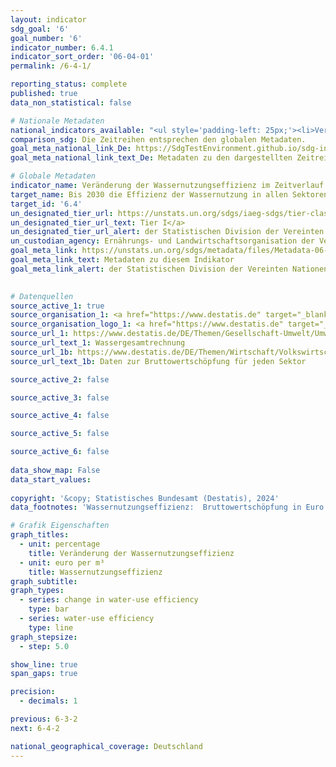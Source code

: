```yaml
---
layout: indicator    
sdg_goal: '6'    
goal_number: '6'    
indicator_number: 6.4.1    
indicator_sort_order: '06-04-01'    
permalink: /6-4-1/    

reporting_status: complete    
published: true    
data_non_statistical: false    

# Nationale Metadaten    
national_indicators_available: "<ul style='padding-left: 25px;'><li>Veränderung der Wassernutzungseffizienz</li> <li> Wassernutzungseffizienz</li></ul>"    
comparison_sdg: Die Zeitreihen entsprechen den globalen Metadaten.    
goal_meta_national_link_De: https://SdgTestEnvironment.github.io/sdg-indicators/public/MetaDe/6.4.1.pdf
goal_meta_national_link_text_De: Metadaten zu den dargestellten Zeitreihen    

# Globale Metadaten    
indicator_name: Veränderung der Wassernutzungseffizienz im Zeitverlauf    
target_name: Bis 2030 die Effizienz der Wassernutzung in allen Sektoren wesentlich steigern und eine nachhaltige Entnahme und Bereitstellung von Süßwasser gewährleisten, um der Wasserknappheit zu begegnen und die Zahl der unter Wasserknappheit leidenden Menschen erheblich zu verringern    
target_id: '6.4'    
un_designated_tier_url: https://unstats.un.org/sdgs/iaeg-sdgs/tier-classification/'    
un_designated_tier_url_text: Tier I</a>    
un_designated_tier_url_alert: der Statistischen Division der Vereinten Nationen    
un_custodian_agency: Ernährungs- und Landwirtschaftsorganisation der Vereinten Nationen (FAO)    
goal_meta_link: https://unstats.un.org/sdgs/metadata/files/Metadata-06-04-01.pdf    
goal_meta_link_text: Metadaten zu diesem Indikator    
goal_meta_link_alert: der Statistischen Division der Vereinten Nationen    
    

# Datenquellen
source_active_1: true
source_organisation_1: <a href="https://www.destatis.de" target="_blank"> Statistisches Bundesamt (Destatis) </a>
source_organisation_logo_1: <a href="https://www.destatis.de" target="_blank"><img src="https://sdg-indikatoren.de/public/OrgImgDe/destatis.png" alt="Logo destatis" style="height:60px; width:148px"/></a>
source_url_1: https://www.destatis.de/DE/Themen/Gesellschaft-Umwelt/Umwelt/UGR/rohstoffe-materialfluesse-wasser/Publikationen/Downloads/statistischer-bericht-ugr-wassergesamtrechnung-5851401199005.xlsx
source_url_text_1: Wassergesamtrechnung
source_url_1b: https://www.destatis.de/DE/Themen/Wirtschaft/Volkswirtschaftliche-Gesamtrechnungen-Inlandsprodukt/_inhalt.html#sprg233858
source_url_text_1b: Daten zur Bruttowertschöpfung für jeden Sektor

source_active_2: false

source_active_3: false

source_active_4: false

source_active_5: false

source_active_6: false
    
data_show_map: False    
data_start_values:     
    
copyright: '&copy; Statistisches Bundesamt (Destatis), 2024'    
data_footnotes: 'Wassernutzungseffizienz:  Bruttowertschöpfung in Euro pro m³ genutztem Wasser.<br>• Land- und Forstwirtschaft, Fischerei: Abschnitt A gemäß Klassifikation der Wirtschaftszweige, Ausgabe 2008 (WZ 2008).<br>• MIMEC: Mining and quarrying; manufacturing; electricity, gas, steam and air conditioning supply; constructions (Bergbau und Gewinnung von Steinen und Erden; Verarbeitendes Gewerbe; Energieversorgung; Baugewerbe) Abschnitte B, C, D und F gemäß WZ 2008.<br>• Dienstleistungen: Abschnitte E, G bis T gemäß WZ 2008.<br>• Daten der Wassergesamtrechnung: Alle 3 Jahre (ab 2010) auf Basis erhobener Werte. Zwischenjahre rückwirkend geschätzt.'    

# Grafik Eigenschaften    
graph_titles:
  - unit: percentage
    title: Veränderung der Wassernutzungseffizienz
  - unit: euro per m³
    title: Wassernutzungseffizienz
graph_subtitle:     
graph_types: 
  - series: change in water-use efficiency
    type: bar
  - series: water-use efficiency
    type: line
graph_stepsize: 
  - step: 5.0    

show_line: true
span_gaps: true

precision:
  - decimals: 1    

previous: 6-3-2    
next: 6-4-2    

national_geographical_coverage: Deutschland    
---
```


<span></span>